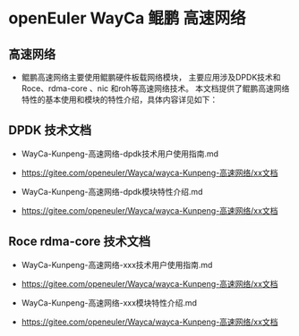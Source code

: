 
# openEuler WayCa 鲲鹏 高速网络

## 高速网络

- 鲲鹏高速网络主要使用鲲鹏硬件板载网络模块， 主要应用涉及DPDK技术和Roce、rdma-core 、nic 和roh等高速网络技术。
本文档提供了鲲鹏高速网络特性的基本使用和模块的特性介绍，具体内容详见如下：

## DPDK 技术文档

- WayCa-Kunpeng-高速网络-dpdk技术用户使用指南.md
- https://gitee.com/openeuler/Wayca/wayca-Kunpeng-高速网络/xx文档

- WayCa-Kunpeng-高速网络-dpdk模块特性介绍.md
- https://gitee.com/openeuler/Wayca/wayca-Kunpeng-高速网络/xx文档

## Roce rdma-core 技术文档

- WayCa-Kunpeng-高速网络-xxx技术用户使用指南.md
- https://gitee.com/openeuler/Wayca/wayca-Kunpeng-高速网络/xx文档

- WayCa-Kunpeng-高速网络-xxx模块特性介绍.md
- https://gitee.com/openeuler/Wayca/wayca-Kunpeng-高速网络/xx文档